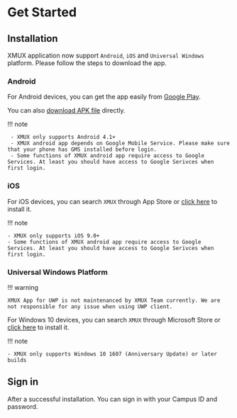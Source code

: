 # Get Started

## Installation

XMUX application now support `Android`, `iOS` and `Universal Windows` platform. Please follow the steps to download the app.

### Android

For Android devices, you can get the app easily from [Google Play](https://play.google.com/store/apps/details?id=org.ctbeta.xmux.xmux).
<!-- [Xiaomi Market](http://app.mi.com/details?id=org.ctbeta.xmux.xmux) or [Huawei App Store](http://appstore.huawei.com/app/C100267661). -->
You can also [download APK file](https://xmueducn-my.sharepoint.com/:u:/g/personal/cst1709147_xmu_edu_my/EbnWqTuPSMZLhGFFvv72ECsBWdIWbX3ssCfFTgpgsMrTXQ?e=t7f6Ha) directly.

!!! note

     - XMUX only supports Android 4.1+
     - XMUX android app depends on Google Mobile Service. Please make sure that your phone has GMS installed before login.
     - Some functions of XMUX android app require access to Google Services. At least you should have access to Google Serivces when first login.

### iOS

For iOS devices, you can search `XMUX` through App Store or [click here](https://itunes.apple.com/my/app/xmux/id1366324008) to install it.

!!! note

    - XMUX only supports iOS 9.0+
    - Some functions of XMUX android app require access to Google Services. At least you should have access to Google Serivces when first login.

### Universal Windows Platform

!!! warning

    XMUX App for UWP is not maintenanced by XMUX Team currently. We are not responsible for any issue when using UWP client.

For Windows 10 devices, you can search `XMUX` through Microsoft Store or [click here](ms-windows-store://pdp/?productid=9N3MTXT08TV2) to install it.

!!! note

    - XMUX only supports Windows 10 1607 (Anniversary Update) or later builds

## Sign in

After a successful installation. You can sign in with your Campus ID and password.